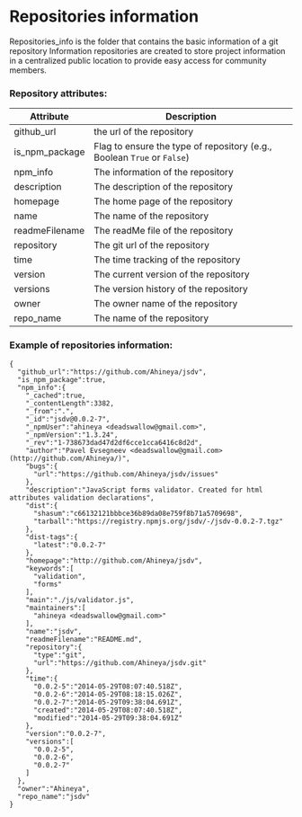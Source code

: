 # Repositories information
Repositories_info is  the  folder  that  contains  the  basic information of a git repository
Information repositories are created to store project information in a centralized public location to provide easy access for community members.

### Repository attributes:
|Attribute|Description|
|---------|-----------|
|github_url| the url of the repository|
|is_npm_package| Flag to ensure the type of repository (e.g., Boolean `True` or `False`)|
|npm_info| The information of the repository|
|description| The description of the repository|
|homepage| The home page of the repository|
|name| The name of the repository|
|readmeFilename| The readMe file of the repository|
|repository| The git url of the repository|
|time| The time tracking of the repository|
|version| The current version of the repository|
|versions| The version history of the repository|
|owner| The owner name of the repository|
|repo_name| The name of the repository|




### Example of repositories information:
```
{
  "github_url":"https://github.com/Ahineya/jsdv",
  "is_npm_package":true,
  "npm_info":{
    "_cached":true,
    "_contentLength":3382,
    "_from":".",
    "_id":"jsdv@0.0.2-7",
    "_npmUser":"ahineya <deadswallow@gmail.com>",
    "_npmVersion":"1.3.24",
    "_rev":"1-738673dad47d2df6cce1cca6416c8d2d",
    "author":"Pavel Evsegneev <deadswallow@gmail.com> (http://github.com/Ahineya/)",
    "bugs":{
      "url":"https://github.com/Ahineya/jsdv/issues"
    },
    "description":"JavaScript forms validator. Created for html attributes validation declarations",
    "dist":{
      "shasum":"c66132121bbbce36b89da08e759f8b71a5709698",
      "tarball":"https://registry.npmjs.org/jsdv/-/jsdv-0.0.2-7.tgz"
    },
    "dist-tags":{
      "latest":"0.0.2-7"
    },
    "homepage":"http://github.com/Ahineya/jsdv",
    "keywords":[
      "validation",
      "forms"
    ],
    "main":"./js/validator.js",
    "maintainers":[
      "ahineya <deadswallow@gmail.com>"
    ],
    "name":"jsdv",
    "readmeFilename":"README.md",
    "repository":{
      "type":"git",
      "url":"https://github.com/Ahineya/jsdv.git"
    },
    "time":{
      "0.0.2-5":"2014-05-29T08:07:40.518Z",
      "0.0.2-6":"2014-05-29T08:18:15.026Z",
      "0.0.2-7":"2014-05-29T09:38:04.691Z",
      "created":"2014-05-29T08:07:40.518Z",
      "modified":"2014-05-29T09:38:04.691Z"
    },
    "version":"0.0.2-7",
    "versions":[
      "0.0.2-5",
      "0.0.2-6",
      "0.0.2-7"
    ]
  },
  "owner":"Ahineya",
  "repo_name":"jsdv"
}
```

